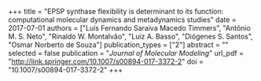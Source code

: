 +++
title = "EPSP synthase flexibility is determinant to its function: computational molecular dynamics and metadynamics studies"
date = 2017-07-01
authors = ["Luís Fernando Saraiva Macedo Timmers", "Antônio M. S. Neto", "Rinaldo W. Montalvão", "Luiz A. Basso", "Diógenes S. Santos", "Osmar Norberto de Souza"]
publication_types = ["2"]
abstract = ""
selected = false
publication = "*Journal of Molecular Modeling*"
url_pdf = "http://link.springer.com/10.1007/s00894-017-3372-2"
doi = "10.1007/s00894-017-3372-2"
+++

